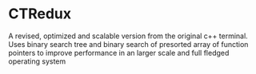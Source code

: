 # CTRedux
A revised, optimized and scalable version from the original c++ terminal. Uses binary search tree and binary search of presorted array of function pointers to improve performance in an larger scale and full fledged operating system
